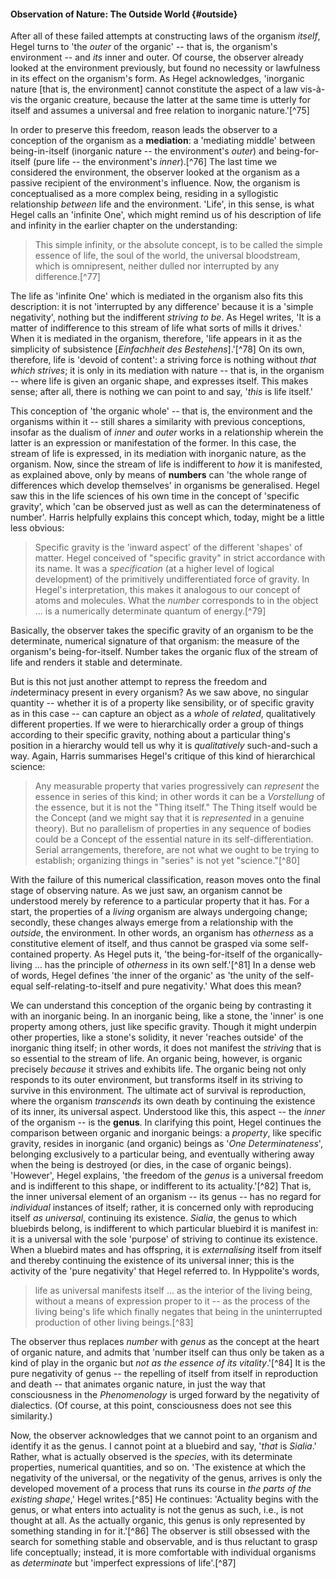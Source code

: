 #### Observation of Nature: The Outside World {#outside}

After all of these failed attempts at constructing laws of the organism
*itself*, Hegel turns to 'the *outer* of the organic' -- that is, the organism's
environment -- and *its* inner and outer. Of course, the observer already looked
at the environment previously, but found no necessity or lawfulness in its
effect on the organism's form. As Hegel acknowledges, 'inorganic nature [that
is, the environment] cannot constitute the aspect of a law vis-à-vis the organic
creature, because the latter at the same time is utterly for itself and assumes
a universal and free relation to inorganic nature.'[^75]

In order to preserve this freedom, reason leads the observer to a conception of
the organism as a **mediation**: a 'mediating middle' between being-in-itself
(inorganic nature -- the environment's *outer*) and being-for-itself (pure life
-- the environment's *inner*).[^76] The last time we considered the environment,
the observer looked at the organism as a passive recipient of the environment's
influence. Now, the organism is conceptualised as a more complex being, residing
in a syllogistic relationship *between* life and the environment. 'Life', in
this sense, is what Hegel calls an 'infinite One', which might remind us of his
description of life and infinity in the earlier chapter on the understanding:

> This simple infinity, or the absolute concept, is to be called the simple
> essence of life, the soul of the world, the universal bloodstream, which is
> omnipresent, neither dulled nor interrupted by any difference.[^77]

The life as 'infinite One' which is mediated in the organism also fits this
description: it is not 'interrupted by any difference' because it is a 'simple
negativity', nothing but the indifferent *striving to be*. As Hegel writes, 'It
is a matter of indifference to this stream of life what sorts of mills it
drives.' When it is mediated in the organism, therefore, 'life appears in it as
the simplicity of subsistence [*Einfachheit des Bestehens*].'[^78] On its own,
therefore, life is 'devoid of content': a striving force is nothing without
*that which strives*; it is only in its mediation with nature -- that is, in the
organism -- where life is given an organic shape, and expresses itself. This
makes sense; after all, there is nothing we can point to and say, '*this* is
life itself.'

This conception of 'the organic whole' -- that is, the environment and the
organisms within it -- still shares a similarity with previous conceptions,
insofar as the dualism of *inner* and *outer* works in a relationship wherein
the latter is an expression or manifestation of the former. In this case, the
stream of life is expressed, in its mediation with inorganic nature, as the
organism. Now, since the stream of life is indifferent to *how* it is
manifested, as explained above, only by means of **numbers** can 'the whole
range of differences which develop themselves' in organisms be generalised.
Hegel saw this in the life sciences of his own time in the concept of 'specific
gravity', which 'can be observed just as well as can the determinateness of
number'. Harris helpfully explains this concept which, today, might be a little
less obvious:

> Specific gravity is the 'inward aspect' of the different 'shapes' of matter.
> Hegel conceived of "specific gravity" in strict accordance with its name. It
> was a *specification* (at a higher level of logical development) of the
> primitively undifferentiated force of gravity. In Hegel's interpretation, this
> makes it analogous to our concept of atoms and molecules. What the *number*
> corresponds to in the object ... is a numerically determinate quantum of
> energy.[^79]

Basically, the observer takes the specific gravity of an organism to be the
determinate, numerical signature of that organism: the measure of the organism's
being-for-itself. Number takes the organic flux of the stream of life and
renders it stable and determinate.

But is this not just another attempt to repress the freedom and *in*determinacy
present in every organism? As we saw above, no singular quantity -- whether it
is of a property like sensibility, or of specific gravity as in this case -- can
capture an object as a *whole* of *related*, qualitatively different properties.
If we were to hierarchically order a group of things according to their specific
gravity, nothing about a particular thing's position in a hierarchy would tell
us why it is *qualitatively* such-and-such a way. Again, Harris summarises
Hegel's critique of this kind of hierarchical science:

> Any measurable property that varies progressively can *represent* the essence
> in series of this kind; in other words it can be a *Vorstellung* of the
> essence, but it is not the "Thing itself." The Thing itself would be the
> Concept (and we might say that it is *represented* in a genuine theory). But
> no parallelism of properties in any sequence of bodies could be a Concept of
> the essential nature in its self-differentiation. Serial arrangements,
> therefore, are not what we ought to be trying to establish; organizing things
> in "series" is not yet "science."[^80]

With the failure of this numerical classification, reason moves onto the final
stage of observing nature. As we just saw, an organism cannot be understood merely
by reference to a particular property that it has. For a start, the properties
of a *living* organism are always undergoing change; secondly, these changes
always emerge from a relationship with the *outside*, the environment. In other
words, an organism has *otherness* as a constitutive element of itself, and thus
cannot be grasped via some self-contained property. As Hegel puts it, 'the
being-for-itself of the organically-living ... has the principle of *otherness*
in its own self.'[^81] In a dense web of words, Hegel defines 'the inner of the
organic' as 'the unity of the self-equal self-relating-to-itself and pure
negativity.' What does this mean?

We can understand this conception of the organic being by contrasting it with an
inorganic being. In an inorganic being, like a stone, the 'inner' is one
property among others, just like specific gravity. Though it might underpin
other properties, like a stone's solidity, it never 'reaches outside' of the
inorganic thing itself; in other words, it does not manifest the *striving* that
is so essential to the stream of life. An organic being, however, is organic
precisely *because* it strives and exhibits life. The organic being not only
responds to its outer environment, but transforms itself in its striving to
survive in this environment. The ultimate act of survival is reproduction, where
the organism *transcends* its own death by continuing the existence of its
inner, its universal aspect. Understood like this, this aspect -- the *inner* of
the organism -- is the **genus**. In clarifying this point, Hegel continues the
comparison between organic and inorganic beings: a *property*, like specific
gravity, resides in inorganic (and organic) beings as '*One Determinateness*',
belonging exclusively to a particular being, and eventually withering away when
the being is destroyed (or dies, in the case of organic beings). 'However',
Hegel explains, 'the freedom of the *genus* is a universal freedom and is
indifferent to this shape, or indifferent to its actuality.'[^82] That is, the
inner universal element of an organism -- its genus -- has no regard for
*individual* instances of itself; rather, it is concerned only with reproducing
itself *as universal*, continuing its existence. *Sialia*, the genus to which
bluebirds belong, is indifferent to which particular bluebird it is manifest in:
it is a universal with the sole 'purpose' of striving to continue its existence.
When a bluebird mates and has offspring, it is *externalising* itself from
itself and thereby continuing the existence of its universal inner; this is the
activity of the 'pure negativity' that Hegel referred to. In Hyppolite's words,

> life as universal manifests itself ... as the interior of the living being,
> without a means of expression proper to it -- as the process of the living
> being's life which finally negates that being in the uninterrupted production
> of other living beings.[^83]

The observer thus replaces *number* with *genus* as the concept at the heart of
organic nature, and admits that 'number itself can thus only be taken as a kind
of play in the organic but *not as the essence of its vitality*.'[^84] It is the
pure negativity of genus -- the repelling of itself from itself in
reproduction and death -- that animates organic nature, in just the way that
consciousness in the *Phenomenology* is urged forward by the negativity of
dialectics. (Of course, at this point, consciousness does not see this
similarity.)

Now, the observer acknowledges that we cannot point to an organism and identify
it as the genus. I cannot point at a bluebird and say, '*that* is *Sialia*.'
Rather, what is actually observed is the *species*, with its determinate
properties, numerical quantities, and so on. 'The existence at which the
negativity of the universal, or the negativity of the genus, arrives is only the
developed movement of a process that runs its course in *the parts of the
existing shape*,' Hegel writes.[^85] He continues: 'Actuality begins with the
genus, or what enters into actuality is not the genus as such, i.e., is not
thought at all. As the actually organic, this genus is only represented by
something standing in for it.'[^86] The observer is still obsessed with the
search for something stable and observable, and is thus reluctant to grasp life
conceptually; instead, it is more comfortable with individual organisms as
*determinate* but 'imperfect expressions of life'.[^87]

